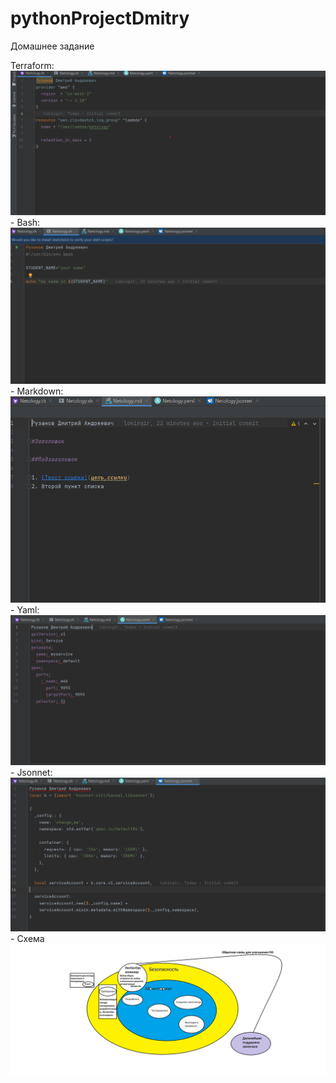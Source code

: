 # pythonProjectDmitry
Домашнее задание

Terraform: ![Терраформ](terraform.png)
    - Bash: ![bahs](bash.png)
    - Markdown: ![markdown](markdown.png)
    - Yaml: ![Yaml](yaml.png)
    - Jsonnet: ![Jsonnet](jsonnet.png)
    - Схема ![Схема](СхемаDevSecOpsинженера.png)
